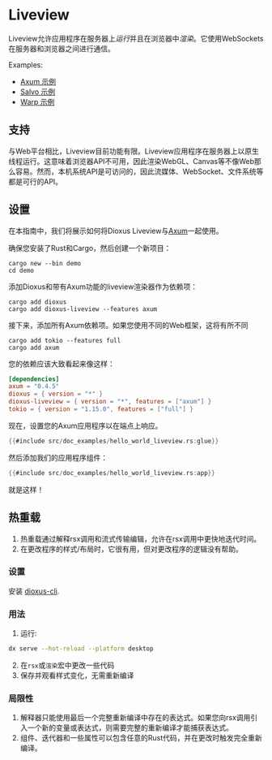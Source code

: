 # Liveview

Liveview允许应用程序在服务器上*运行*并且在浏览器中*渲染*。它使用WebSockets在服务器和浏览器之间进行通信。

Examples:
- [Axum 示例](https://github.com/DioxusLabs/dioxus/tree/master/packages/liveview/examples/axum.rs)
- [Salvo 示例](https://github.com/DioxusLabs/dioxus/tree/master/packages/liveview/examples/salvo.rs)
- [Warp 示例](https://github.com/DioxusLabs/dioxus/tree/master/packages/liveview/examples/warp.rs)


## 支持

与Web平台相比，Liveview目前功能有限。Liveview应用程序在服务器上以原生线程运行。这意味着浏览器API不可用，因此渲染WebGL、Canvas等不像Web那么容易。然而，本机系统API是可访问的，因此流媒体、WebSocket、文件系统等都是可行的API。


## 设置

在本指南中，我们将展示如何将Dioxus Liveview与[Axum](https://docs.rs/axum/latest/axum/)一起使用。

确保您安装了Rust和Cargo，然后创建一个新项目：

```shell
cargo new --bin demo
cd demo
```

添加Dioxus和带有Axum功能的liveview渲染器作为依赖项：

```shell
cargo add dioxus
cargo add dioxus-liveview --features axum
```

接下来，添加所有Axum依赖项。如果您使用不同的Web框架，这将有所不同

```
cargo add tokio --features full
cargo add axum
```

您的依赖应该大致看起来像这样：

```toml
[dependencies]
axum = "0.4.5"
dioxus = { version = "*" }
dioxus-liveview = { version = "*", features = ["axum"] }
tokio = { version = "1.15.0", features = ["full"] }
```

现在，设置您的Axum应用程序以在端点上响应。


```rust
{{#include src/doc_examples/hello_world_liveview.rs:glue}}
```


然后添加我们的应用程序组件：

```rust
{{#include src/doc_examples/hello_world_liveview.rs:app}}
```

就是这样！


## 热重载

1. 热重载通过解释rsx调用和流式传输编辑，允许在rsx调用中更快地迭代时间。
2. 在更改程序的样式/布局时，它很有用，但对更改程序的逻辑没有帮助。

### 设置

安装 [dioxus-cli](https://github.com/DioxusLabs/dioxus/tree/master/packages/cli).

### 用法

1. 运行:

```bash
dx serve --hot-reload --platform desktop
```

2. 在`rsx`或`渲染`宏中更改一些代码
3. 保存并观看样式变化，无需重新编译

### 局限性

1. 解释器只能使用最后一个完整重新编译中存在的表达式。如果您向rsx调用引入一个新的变量或表达式，则需要完整的重新编译才能捕获表达式。
2. 组件、迭代器和一些属性可以包含任意的Rust代码，并在更改时触发完全重新编译。
